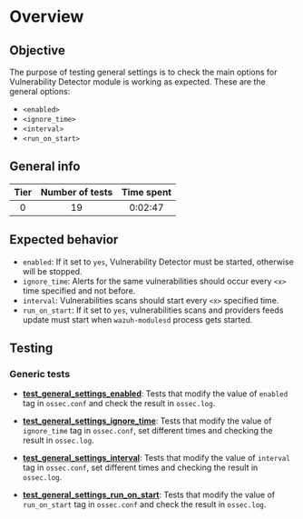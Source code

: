 # Overview

## Objective

The purpose of testing general settings is to check the main options for Vulnerability Detector module is working as
expected. These are the general options:

- `<enabled>`
- `<ignore_time>`
- `<interval>`
- `<run_on_start>`

## General info

|Tier | Number of tests | Time spent |
|:--:|:--:|:--:|
| 0 | 19 | 0:02:47  |

## Expected behavior

- `enabled`: If it set to `yes`, Vulnerability Detector must be started, otherwise will be stopped.
- `ignore_time`: Alerts for the same vulnerabilities should occur every `<x>` time specified and not before.
- `interval`: Vulnerabilities scans should start every `<x>` specified time.
- `run_on_start`: If it set to `yes`, vulnerabilities scans and providers feeds update must start when `wazuh-modulesd`
process gets started.

## Testing

### Generic tests

- **[test_general_settings_enabled](../doc/test_general_settings/test_general_settings_enabled.md#test-general-settings-enabled)**:
Tests that modify the value of `enabled` tag in `ossec.conf` and check the result in `ossec.log`.

- **[test_general_settings_ignore_time](../doc/test_general_settings/test_general_settings_ignore_time.md#test-general-settings-ignore-time)**:
Tests that modify the value of `ignore_time` tag in `ossec.conf`, set different times and checking the result in
`ossec.log`.

- **[test_general_settings_interval](../doc/test_general_settings/test_general_settings_interval.md#test-general-settings-interval)**:
Tests that modify the value of `interval` tag in `ossec.conf`, set different times and checking the result in
`ossec.log`.

- **[test_general_settings_run_on_start](../doc/test_general_settings/test_general_settings_run_on_start.md#test-general-settings-run-on-start)**:
Tests that modify the value of `run_on_start` tag in `ossec.conf` and check the result in `ossec.log`.